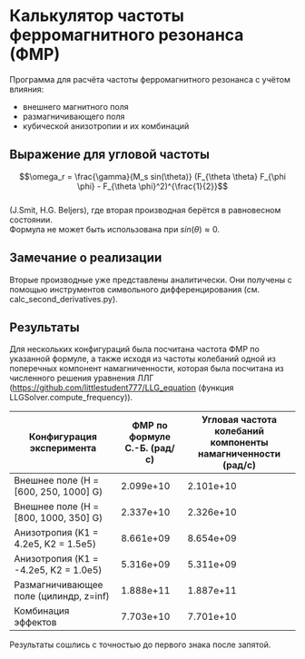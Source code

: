# Калькулятор частоты ферромагнитного резонанса (ФМР)

Программа для расчёта частоты ферромагнитного резонанса с учётом влияния:
- внешнего магнитного поля
- размагничивающего поля
- кубической анизотропии
и их комбинаций

## Выражение для угловой частоты
$$\omega_r = \frac{\gamma}{M_s sin(\theta)} (F_{\theta \theta} F_{\phi \phi} - F_{\theta \phi}^2)^{\frac{1}{2}}$$  
(J.Smit, H.G. Beljers), 
где вторая производная берётся в равновесном состоянии.  
Формула не может быть использована при $sin(\theta) \approx 0$.

## Замечание о реализации
Вторые производные уже представлены аналитически. Они получены с помощью инструментов символьного дифференцирования (см. calc_second_derivatives.py).

## Результаты
Для нескольких конфигураций была посчитана частота ФМР по указанной формуле, а также исходя из частоты колебаний одной из поперечных компонент намагниченности, которая была посчитана из численного решения уравнения ЛЛГ (https://github.com/littlestudent777/LLG_equation (функция ‎LLGSolver.compute_frequency)).

| Конфигурация эксперимента              | ФМР по формуле С.-Б. (рад/с) | Угловая частота колебаний компоненты намагниченности (рад/с) |
|----------------------------------------|---------------------------|---------------------------|
| Внешнее поле (H = [600, 250, 1000] G)  | 2.099e+10                 | 2.101e+10                 |
| Внешнее поле (H = [800, 1000, 350] G)  | 2.337e+10                 | 2.326e+10                 |
| Анизотропия (K1 = 4.2e5, K2 = 1.5e5)   | 8.661e+09                 | 8.654e+09                 |
| Анизотропия (K1 = -4.2e5, K2 = 1.0e5)  | 5.316e+09                 | 5.311e+09                 |
| Размагничивающее поле (цилиндр, z=inf) | 1.888e+11                 | 1.887e+11                 |
| Комбинация эффектов                    | 7.703e+10                 | 7.701e+10                 |

Результаты сошлись с точностью до первого знака после запятой.
